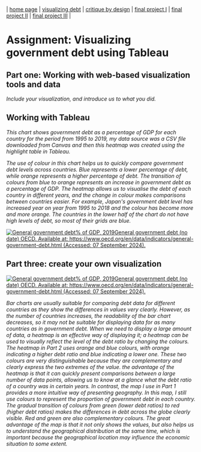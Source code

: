 | [home page](https://cmustudent.github.io/tswd-portfolio-templates/) | [visualizing debt](visualizing-government-debt) | [critique by design](critique-by-design) | [final project I](final-project-part-one) | [final project II](final-project-part-two) | [final project III](final-project-part-three) |

# Assignment: Visualizing government debt using Tableau

## Part one: Working with web-based visualization tools and data

_Include your visualization, and introduce us to what you did._

## Working with Tableau

_This chart shows government debt as a percentage of GDP for each country for the period from 1995 to 2019, my data source was a CSV file downloaded from Canvas and then this heatmap was created using the highlight table in Tableau._

_The use of colour in this chart helps us to quickly compare government debt levels across countries. Blue represents a lower percentage of debt, while orange represents a higher percentage of debt. The transition of colours from blue to orange represents an increase in government debt as a percentage of GDP. The heatmap allows us to visualise the debt of each country in different years, and the change in colour makes comparisons between countries easier. For example, Japan's government debt level has increased year on year from 1995 to 2018 and the colour has become more and more orange. The countries in the lower half of the chart do not have high levels of debt, so most of their grids are blue._
<div class='tableauPlaceholder' id='viz1725748101948' style='position: relative'><noscript><a href='#'><img
                alt='General government debt% of GDP, 2019General government debt (no date) OECD. Available at: https:&#47;&#47;www.oecd.org&#47;en&#47;data&#47;indicators&#47;general-government-debt.html (Accessed: 07 September 2024).  '
                src='https:&#47;&#47;public.tableau.com&#47;static&#47;images&#47;Ge&#47;Generalgovernmentdebt_17257480877540&#47;Generalgovernmentdebt&#47;1_rss.png'
                style='border: none' /></a></noscript><object class='tableauViz' style='display:none;'>
        <param name='host_url' value='https%3A%2F%2Fpublic.tableau.com%2F' />
        <param name='embed_code_version' value='3' />
        <param name='site_root' value='' />
        <param name='name' value='Generalgovernmentdebt_17257480877540&#47;Generalgovernmentdebt' />
        <param name='tabs' value='no' />
        <param name='toolbar' value='yes' />
        <param name='static_image'
            value='https:&#47;&#47;public.tableau.com&#47;static&#47;images&#47;Ge&#47;Generalgovernmentdebt_17257480877540&#47;Generalgovernmentdebt&#47;1.png' />
        <param name='animate_transition' value='yes' />
        <param name='display_static_image' value='yes' />
        <param name='display_spinner' value='yes' />
        <param name='display_overlay' value='yes' />
        <param name='display_count' value='yes' />
        <param name='language' value='en-US' />
        <param name='filter' value='publish=yes' />
    </object></div>
<script type='text/javascript'>
    var divElement = document.getElementById('viz1725748101948');
    var vizElement = divElement.getElementsByTagName('object')[0];
    vizElement.style.width = '100%';
    vizElement.style.height = (divElement.offsetWidth * 0.75) + 'px';
    var scriptElement = document.createElement('script');
    scriptElement.src = 'https://public.tableau.com/javascripts/api/viz_v1.js';
    vizElement.parentNode.insertBefore(scriptElement, vizElement);                
</script>

## Part three: create your own visualization
<div class='tableauPlaceholder' id='viz1725762007642' style='position: relative'><noscript><a href='#'><img
                alt='General government debt% of GDP, 2019General government debt (no date) OECD. Available at: https:&#47;&#47;www.oecd.org&#47;en&#47;data&#47;indicators&#47;general-government-debt.html (Accessed: 07 September 2024).  '
                src='https:&#47;&#47;public.tableau.com&#47;static&#47;images&#47;Ge&#47;Generalgovernmentdebt-Map&#47;Generalgovernmentdebt2&#47;1_rss.png'
                style='border: none' /></a></noscript><object class='tableauViz' style='display:none;'>
        <param name='host_url' value='https%3A%2F%2Fpublic.tableau.com%2F' />
        <param name='embed_code_version' value='3' />
        <param name='path'
            value='views&#47;Generalgovernmentdebt-Map&#47;Generalgovernmentdebt2?:language=en-US&amp;:embed=true&amp;publish=yes&amp;:sid=&amp;:redirect=auth' />
        <param name='toolbar' value='yes' />
        <param name='static_image'
            value='https:&#47;&#47;public.tableau.com&#47;static&#47;images&#47;Ge&#47;Generalgovernmentdebt-Map&#47;Generalgovernmentdebt2&#47;1.png' />
        <param name='animate_transition' value='yes' />
        <param name='display_static_image' value='yes' />
        <param name='display_spinner' value='yes' />
        <param name='display_overlay' value='yes' />
        <param name='display_count' value='yes' />
        <param name='language' value='en-US' />
        <param name='filter' value='publish=yes' />
    </object></div>
<script type='text/javascript'>
    var divElement = document.getElementById('viz1725762007642');
    var vizElement = divElement.getElementsByTagName('object')[0];
    vizElement.style.width = '100%';
    vizElement.style.height = (divElement.offsetWidth * 0.75) + 'px';
    var scriptElement = document.createElement('script');
    scriptElement.src = 'https://public.tableau.com/javascripts/api/viz_v1.js';
    vizElement.parentNode.insertBefore(scriptElement, vizElement);                
</script>

_Bar charts are usually suitable for comparing debt data for different countries as they show the differences in values very clearly. However, as the number of countries increases, the readability of the bar chart decreases, so it may not be suitable for displaying data for as many countries as in government debt. When we need to display a large amount of data, a heatmap is an effective way of displaying it; a heatmap can be used to visually reflect the level of the debt ratio by changing the colours. The heatmap in Part 2 uses orange and blue colours, with orange indicating a higher debt ratio and blue indicating a lower one. These two colours are very distinguishable because they are complementary and clearly express the two extremes of the value. the advantage of the heatmap is that it can quickly present comparisons between a large number of data points, allowing us to know at a glance what the debt ratio of a country was in certain years._
_In contrast, the map I use in Part 1 provides a more intuitive way of presenting geography. In this map, I still use colours to represent the proportion of government debt in each country. The gradual transition of colours from green (lower debt ratios) to red (higher debt ratios) makes the differences in debt across the globe clearly visible. Red and green are also complementary colours. The great advantage of the map is that it not only shows the values, but also helps us to understand the geographical distribution at the same time, which is important because the geographical location may influence the economic situation to some extent._



